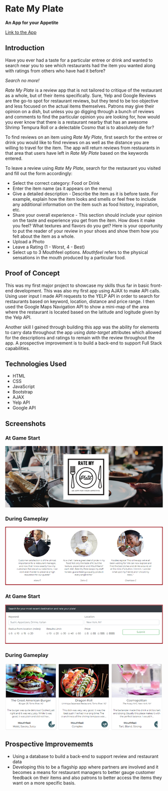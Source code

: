 # Rate My Plate
**An App for your Appetite**

[Link to the App](https://NEEDSURL/)


## Introduction

Have you ever had a taste for a particular entree or drink and wanted to search near you to see which restaurants had the item you wanted along with ratings from others who have had it before? 

*Search no more!* 

*Rate My Plate* is a review app that is not tailored to critique of the restaurant as a whole, but of their items specifically. Sure, Yelp and Google Reviews are the go-to spot for restaurant reviews, but they tend to be too objective and less focused on the actual items themselves. Patrons may give their opinion on a dish, but unless you go digging through a bunch of reviews and comments to find the particular opinion you are looking for, how would you ever know that there is a restaurant nearby that has an awesome Shrimp Tempura Roll or a delectable Cosmo that is to absolutely die for?

To find reviews on an item using *Rate My Plate*, first search for the entree or drink you would like to find reviews on as well as the distance you are willing to travel for the item. The app will return reviews from restaurants in that area that users have left in *Rate My Plate* based on the keywords entered.

To leave a review using *Rate My Plate*, search for the restaurant you visited and fill out the form accordingly:
* Select the correct category: Food or Drink
* Enter the item name (as it appears on the menu)
* Give a detailed description - Describe the item as it is before taste. For example, explain how the item looks and smells or feel free to include any additional information on the item such as food history, inspiration, etc.
* Share your overall experience - This section should include your opinion on the taste and experience you get from the item. How does it make you feel? What textures and flavors do you get? Here is your opportunity to put the reader of your review in your shoes and show them how you felt about the item as a whole.  
* Upload a Photo
* Leave a Rating (1 - Worst, 4 - Best)
* Select up to 3 Mouthfeel options. *Mouthfeel* refers to the physical sensations in the mouth produced by a particular food.


## Proof of Concept

This was my first major project to showcase my skills thus far in basic front-end development. This was also my first app using AJAX to make API calls. Using user input I made API requests to the YELP API in order to search for restaurants based on keyword, location, distance and price range. I then used the Google Maps Navigation API to show a mini-map of the area where the restaurant is located based on the latitude and logitude given by the Yelp API.

Another skill I gained through building this app was the ability for elements to carry data throughout the app using *data-target* attributes which allowed for the descriptions and ratings to remain with the review throughout the app. A prospective improvement is to build a back-end to support Full Stack capabilities. 


## Technologies Used

* HTML
* CSS
* JavaScript
* Bootstrap
* AJAX
* Yelp API
* Google API


## Screenshots

### At Game Start
![At Game Start](images/screenshot1.png)

### During Gameplay
![During Gameplay](images/screenshot2.png)

### At Game Start
![At Game Start](images/screenshot3.png)

### During Gameplay
![During Gameplay](images/screenshot4.png)


## Prospective Improvememts

* Using a database to build a back-end to support review and restaurant data
* Developing this to be a flagship app where partners are involved and it becomes a means for restaurant managers to better gauge customer feedback on their items and also patrons to better access the items they want on a more specific basis.